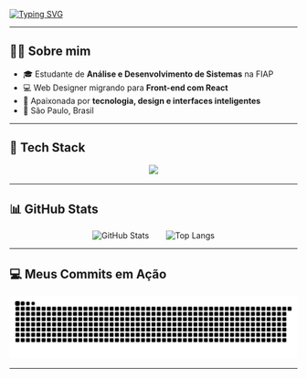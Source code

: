 <!-- Banner com efeito typing -->
[![Typing SVG](https://readme-typing-svg.herokuapp.com?font=Fira+Code&pause=1000&color=A020F0&center=true&vCenter=true&width=600&lines=Olá!+Eu+sou+Thaissa+Kailaine;Web+Designer+%7C+Front-end+Developer;Estudante+de+ADS+na+FIAP;React+%7C+JavaScript+%7C+TypeScript+%7C+HTML+%7C+CSS)](https://git.io/typing-svg)

---

## 👩‍💻 Sobre mim
- 🎓 Estudante de **Análise e Desenvolvimento de Sistemas** na FIAP  
- 💻 Web Designer migrando para **Front-end com React**  
- 🚀 Apaixonada por **tecnologia, design e interfaces inteligentes**  
- 📍 São Paulo, Brasil  

---

## 🚀 Tech Stack
<div align="center">
  <img src="https://skillicons.dev/icons?i=react,js,ts,html,css,figma,nodejs" />
</div>

---

## 📊 GitHub Stats
<div style="display: flex; justify-content: center; gap: 30px; flex-wrap: wrap;">
  <img src="https://github-readme-stats.vercel.app/api?username=tkailaine&show_icons=true&theme=radical&title_color=A020F0&icon_color=A020F0&text_color=ffffff&bg_color=0d1117" alt="GitHub Stats" />
  
  <img src="https://github-readme-stats.vercel.app/api/top-langs/?username=tkailaine&layout=compact&theme=radical&title_color=A020F0&text_color=ffffff&bg_color=0d1117" alt="Top Langs" />
</div>

---
## 💻 Meus Commits em Ação
<picture>
  <source media="(prefers-color-scheme: dark)" srcset="dist/github-snake-dark.svg" />
  <source media="(prefers-color-scheme: light)" srcset="dist/github-snake.svg" />
  <img alt="github-snake" src="dist/github-snake.svg" />
</picture>



---

